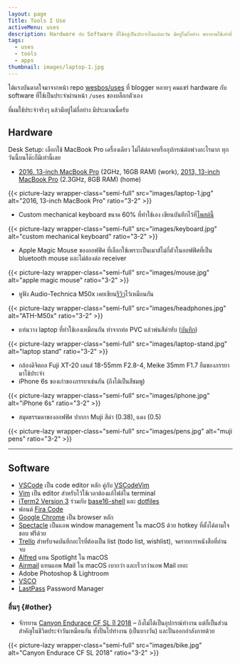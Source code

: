 ```yaml
---
layout: page
Title: Tools I Use
activeMenu: uses
description: Hardware กับ Software ที่ใช้อยู่เป็นประจำในแต่ละวัน มีอยู่ไม่กี่อย่าง พยายามใช้เท่าที่จำเป็น
tags:
  - uses
  - tools
  - apps
thumbnail: images/laptop-1.jpg
---
```


ได้แรงบันดาลใจมาจากหน้า repo [wesbos/uses](https://github.com/wesbos/awesome-uses) ที่ blogger หลายๆ คนแชร์ hardware กับ software ที่ใช้เป็นประจำผ่านหน้า `/uses` ของบล็อกตัวเอง

ที่ผมใช้ประจำจริงๆ แล้วมีอยู่ไม่กี่อย่าง มีประมาณนี้ครับ

## Hardware

Desk Setup: เลือกใช้ MacBook Pro เครื่องเดียว ไม่ได้ต่อจอหรืออุปกรณ์ต่อพ่วงอะไรมาก ทุกวันนี้บนโต๊ะก็มีเท่านี้เลย

- [2016, 13-inch MacBook Pro](https://support.apple.com/kb/SP747?locale=en_US) (2GHz, 16GB RAM) (work),
  [2013, 13-inch MacBook Pro](https://support.apple.com/kb/SP691?locale=en_US) (2.3GHz, 8GB RAM) (home)

{{< picture-lazy wrapper-class="semi-full" src="images/laptop-1.jpg" alt="2016, 13-inch MacBook Pro" ratio="3-2" >}}

- Custom mechanical keyboard ขนาด 60% ที่ทำใช้เอง เขียนบันทึกไว้ที่[โพสต์นี้](https://armno.in.th/2019/05/01/custom-mechanical-keyboard-build-2/)

{{< picture-lazy wrapper-class="semi-full" src="images/keyboard.jpg" alt="custom mechanical keyboard" ratio="3-2" >}}

- Apple Magic Mouse ของออฟฟิศ ที่เลือกใช้เพราะเป็นเมาส์ไม่กี่ตัวในออฟฟิศที่เป็น bluetooth mouse และไม่ต้องต่อ receiver

{{< picture-lazy wrapper-class="semi-full" src="images/mouse.jpg" alt="apple magic mouse" ratio="3-2" >}}

- หูฟัง Audio-Technica M50x เคยเขียน[รีวิว](https://armno.in.th/2015/08/04/audio-technica-ath-m50x/)ไว้เหมือนกัน

{{< picture-lazy wrapper-class="semi-full" src="images/headphones.jpg" alt="ATH-M50x" ratio="3-2" >}}

- แท่นวาง laptop ที่ทำใช้เองเหมือนกัน ทำจากท่อ PVC แล้วพ่นสีดำทับ ([บันทึก](https://armno.wordpress.com/2019/05/08/850-pvc/))

{{< picture-lazy wrapper-class="semi-full" src="images/laptop-stand.jpg" alt="laptop stand" ratio="3-2" >}}

- กล้องดิจิตอล Fuji XT-20 เลนส์ 18-55mm F2.8-4, Meike 35mm F1.7 ยืมของภรรยามาใช้ประจำ
- iPhone 6s ของเก่าของภรรยาเช่นกัน (ถึงได้เป็นสีชมพู)

{{< picture-lazy wrapper-class="semi-full" src="images/iphone.jpg" alt="iPhone 6s" ratio="3-2" >}}

- สมุดธรรมดาของออฟฟิศ ปากกา Muji สีดำ (0.38), แดง (0.5)

{{< picture-lazy wrapper-class="semi-full" src="images/pens.jpg" alt="muji pens" ratio="3-2" >}}

---

## Software

- [VSCode](https://code.visualstudio.com/) เป็น code editor หลัก คู่กับ [VSCodeVim](https://github.com/VSCodeVim/Vim)
- [Vim](https://www.vim.org/) เป็น editor สำหรับไว้ใช้เวลาต้องแก้ไฟล์ใน terminal
- [iTerm2 Version 3](https://www.iterm2.com/version3.html) ร่วมกับ [base16-shell](https://github.com/chriskempson/base16-shell) และ [dotfiles ](https://github.com/armno/dotfiles)
- ฟอนต์ [Fira Code](https://armno.in.th/2017/08/10/fira-code-font-for-coding/)
- [Google Chrome](https://www.google.com/chrome/) เป็น browser หลัก
- [Spectacle](https://www.spectacleapp.com/) เป็นแอพ window management ใน macOS ด้วย hotkey ที่ตั้งได้ตามใจชอบ ฟรีด้วย
- [Trello](https://trello.com) สำหรับจดบันทึกอะไรที่ต้องเป็น list (todo list, wishlist), จดรายการหนังสือที่อ่านจบ
- [Alfred](https://www.alfredapp.com/) แทน Spotlight ใน macOS
- [Airmail](https://airmailapp.com/) แทนแอพ Mail ใน macOS เบากว่า และเร็วกว่าแอพ Mail เยอะ
- Adobe Photoshop & Lightroom
- [VSCO](https://vsco.co/)
- [LastPass](http://lastpass.com) Password Manager

### อื่นๆ {#other}

- จักรยาน [Canyon Endurace CF SL ปี 2018](https://armno.in.th/2019/01/28/ordering-a-canyon-bike-review/) &ndash; ถึงไม่ได้เป็นอุปกรณ์ทำงาน แต่ก็เป็นส่วนสำคัญในชีวิตประจำวันเหมือนกัน ทั้งปั่นไปทำงาน (เป็นบางวัน) และปั่นออกกำลังกายด้วย

{{< picture-lazy wrapper-class="semi-full" src="images/bike.jpg" alt="Canyon Endurace CF SL 2018" ratio="3-2" >}}

